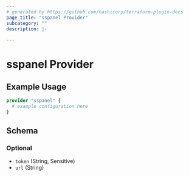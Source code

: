 ```yaml
---
# generated by https://github.com/hashicorp/terraform-plugin-docs
page_title: "sspanel Provider"
subcategory: ""
description: |-
  
---
```


# sspanel Provider



## Example Usage

```terraform
provider "sspanel" {
  # example configuration here
}
```

<!-- schema generated by tfplugindocs -->
## Schema

### Optional

- `token` (String, Sensitive)
- `url` (String)
